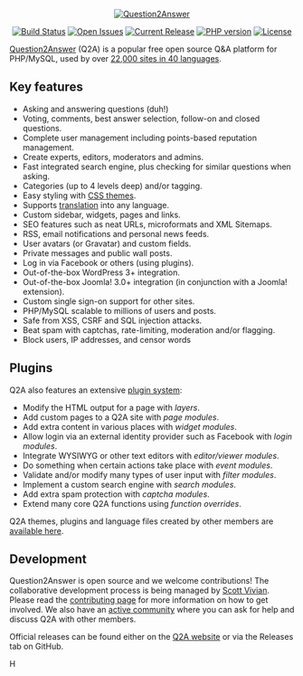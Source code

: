 <p align="center">
    <a href="https://www.question2answer.org/">
        <img src="https://www.question2answer.org/images/question2answer-logo-350x40.png" alt="Question2Answer" />
    </a>
</p>

<p align="center">
	<a href="https://travis-ci.org/q2a/question2answer/branches"><img src="https://img.shields.io/travis/q2a/question2answer/dev.svg" alt="Build Status"></a>
	<a href="https://github.com/q2a/question2answer/issues"><img src="https://img.shields.io/github/issues/q2a/question2answer.svg" alt="Open Issues"></a>
	<a href="https://github.com/q2a/question2answer/releases"><img src="https://img.shields.io/github/release/q2a/question2answer.svg" alt="Current Release"></a>
	<a href="https://docs.question2answer.org/install/"><img src="https://img.shields.io/travis/php-v/q2a/question2answer/dev.svg" alt="PHP version"></a>
	<a href="https://www.question2answer.org/license.php"><img src="https://img.shields.io/badge/License-GPL-green.svg" alt="License"></a>
</p>

[Question2Answer][Q2A] (Q2A) is a popular free open source Q&A platform for PHP/MySQL, used by over [22,000 sites in 40 languages][3].


## Key features

- Asking and answering questions (duh!)
- Voting, comments, best answer selection, follow-on and closed questions.
- Complete user management including points-based reputation management.
- Create experts, editors, moderators and admins.
- Fast integrated search engine, plus checking for similar questions when asking.
- Categories (up to 4 levels deep) and/or tagging.
- Easy styling with [CSS themes][6].
- Supports [translation][7] into any language.
- Custom sidebar, widgets, pages and links.
- SEO features such as neat URLs, microformats and XML Sitemaps.
- RSS, email notifications and personal news feeds.
- User avatars (or Gravatar) and custom fields.
- Private messages and public wall posts.
- Log in via Facebook or others (using plugins).
- Out-of-the-box WordPress 3+ integration.
- Out-of-the-box Joomla! 3.0+ integration (in conjunction with a Joomla! extension).
- Custom single sign-on support for other sites.
- PHP/MySQL scalable to millions of users and posts.
- Safe from XSS, CSRF and SQL injection attacks.
- Beat spam with captchas, rate-limiting, moderation and/or flagging.
- Block users, IP addresses, and censor words


## Plugins

Q2A also features an extensive [plugin system][5]:

- Modify the HTML output for a page with *layers*.
- Add custom pages to a Q2A site with *page modules*.
- Add extra content in various places with *widget modules*.
- Allow login via an external identity provider such as Facebook with *login modules*.
- Integrate WYSIWYG or other text editors with *editor/viewer modules*.
- Do something when certain actions take place with *event modules*.
- Validate and/or modify many types of user input with *filter modules*.
- Implement a custom search engine with *search modules*.
- Add extra spam protection with *captcha modules*.
- Extend many core Q2A functions using *function overrides*.

Q2A themes, plugins and language files created by other members are [available here][8].


## Development

Question2Answer is open source and we welcome contributions! The collaborative development process is being managed by [Scott Vivian][1]. Please read the [contributing page][2] for more information on how to get involved. We also have an [active community][4] where you can ask for help and discuss Q2A with other members.

Official releases can be found either on the [Q2A website][Q2A] or via the Releases tab on GitHub.


[Q2A]: https://www.question2answer.org/
[1]: https://www.question2answer.org/qa/user/Scott
[2]: https://github.com/q2a/question2answer/blob/master/CONTRIBUTING.md
[3]: https://www.question2answer.org/sites.php
[4]: https://www.question2answer.org/qa/
[5]: https://docs.question2answer.org/plugins/
[6]: https://docs.question2answer.org/themes/
[7]: https://docs.question2answer.org/translate/
[8]: https://docs.question2answer.org/addons/
H
